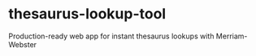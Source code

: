 # thesaurus-lookup-tool
Production-ready web app for instant thesaurus lookups with Merriam-Webster
